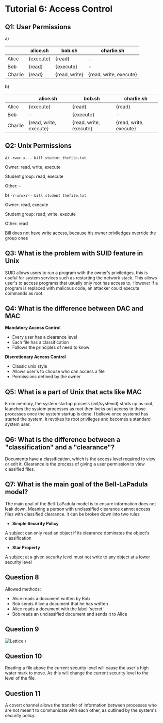 # Tutorial 6: Access Control

## Q1: User Permissions

a)

|              | alice.sh         | bob.sh          | charlie.sh             |
| ------------ | ---------------- | --------------- | ---------------------- |
| Alice        | {execute}        | {read}          | -                      |
| Bob          | {read}           | {execute}       | -                      |
| Charlie      | {read}           | {read, write}   | {read, write, execute} |

b)

|              | alice.sh               | bob.sh                 | charlie.sh             |
| ------------ | ---------------------- | ---------------------- | ---------------------- |
| Alice        | {execute}              | {read}                 | {read}                 |
| Bob          | -                      | {execute}              | -                      |
| Charlie      | {read, write, execute} | {read, write, execute} | {read, write, execute} |

## Q2: Unix Permissions

a) `-rwxr-x--- bill student thefile.txt`

Owner: read, write, execute

Student group: read, execute

Other: -


b) `-r-xrwxr-- bill student thefile.txt`

Owner: read, execute

Student group: read, write, execute

Other: read

Bill does not have write access, because his owner priviledges override the group ones

## Q3: What is the problem with SUID feature in Unix

SUID allows users to run a program with the owner's priviledges, this is useful for system services such as restarting the network stack. This allows user's to access programs that usually only root has access to. However if a program is replaced with malicous code, an attacker could execute commands as root.

## Q4: What is the difference between DAC and MAC

__Mandatory Access Control__
- Every user has a clearance level
- Each file has a classification
- Follows the principles of need to know

__Discretionary Access Control__
- Classic unix style
- Allows user's to choose who can access a file
- Permissions defined by the owner

## Q5: What is a part of Unix that acts like MAC

From memory, the system startup process (init/systemd) starts up as root, launches the system processes as root then locks out access to those processes once the system startup is done. I believe once systemd has started the system, it revokes its root privileges and becomes a standard system user.

## Q6: What is the difference between a "classification" and a "clearance"?

Documents have a classification, which is the access level required to view or edit it. Clearance is the process of giving a user permission to view classified files.

## Q7: What is the main goal of the Bell-LaPadula model?

The main goal of the Bell-LaPadula model is to ensure information does not leak down. Meaning a person with unclassified clearance cannot access files with classified clearance. It can be broken down into two rules

- __Simple Security Policy__

A subject can only read an object if its clearance dominates the object's classification

- __Star Property__

A subject at a given security level must not write to any object at a lower security level

## Question 8

Allowed methods:

- Alice reads a document written by Bob
- Bob sends Alice a document that he has written
- Alice reads a document with the label 'secret'
- Bob reads an unclassified document and sends it to Alice

## Question 9

![Lattice](resources/AuthLattice.png "Lattice")
\ 

## Question 10

Reading a file above the current security level will cause the user's high water mark to move. As this will change the current security level to the level of the file.

## Question 11

A covert channel allows the transfer of information between processes who are not mean't to communicate with each other, as outlined by the system's security policy.
